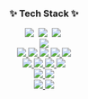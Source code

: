 <h3 align="center">✨ Tech Stack ✨</h3>
<div align="center">
  <img src="https://img.shields.io/badge/react-20232a.svg?style=for-the-badge&logo=react&logoColor=61DAFB" />&nbsp
  <img src="https://img.shields.io/badge/javascript-F7DF1E.svg?style=for-the-badge&logo=javascript&logoColor=20232a" />&nbsp
  <img src="https://img.shields.io/badge/html5-E34F26.svg?style=for-the-badge&logo=html5&logoColor=white" />&nbsp
</div>

<div align="center">
  <!-- Python -->
  <a href="https://www.python.org/" target="blank">
    <img src="https://img.shields.io/badge/Python-3776AB?style=for-the-badge&logo=Python&logoColor=white"/>
  </a><br/>
  <!-- PyTorch -->
  <a href="https://pytorch.org/" target="blank">
    <img src="https://img.shields.io/badge/PyTorch-EE4C2C.svg?style=for-the-badge&logo=PyTorch&logoColor=white"/>
  </a>
  <!-- PaddlePaddle -->
  <a href="https://www.paddlepaddle.org.cn/en" target="blank">
    <img src="https://img.shields.io/badge/PaddlePaddle-005CED?style=for-the-badge&logo=PaddlePaddle&logoColor=white"/>
  </a>
  <!-- ONNX -->
  <a href="https://onnx.ai/" target="blank">
    <img src="https://img.shields.io/badge/ONNX-005CED?style=for-the-badge&logo=ONNX&logoColor=white"/>
  </a>
  <!-- PySide6 -->
  <a href="https://wiki.qt.io/Qt_for_Python" target="blank">
    <img src="https://img.shields.io/badge/PySide6-41CD52?style=for-the-badge&logo=Qt&logoColor=white"/>
  </a>
  <!-- OpenCV -->
  <a href="https://opencv.org/" target="blank">
    <img src="https://img.shields.io/badge/OpenCV-5C3EE8?style=for-the-badge&logo=OpenCV&logoColor=white"/>
  </a><br/>
  <!-- FastAPI -->
  <a href="https://fastapi.tiangolo.com/" target="blank">
    <img src="https://img.shields.io/badge/FastAPI-009688?style=for-the-badge&logo=FastAPI&logoColor=white"/>
  </a>
  <!-- HTML -->
  <a href="https://developer.mozilla.org/en-US/docs/Web/HTML" target="blank">
    <img src="https://img.shields.io/badge/HTML5-E34F26?style=for-the-badge&logo=HTML5&logoColor=white"/>
  </a>
  <!-- Bootstrap -->
  <a href="https://getbootstrap.com/" target="blank">
    <img src="https://img.shields.io/badge/Bootstrap-7952B3?style=for-the-badge&logo=Bootstrap&logoColor=white"/>
  </a>
  <!-- SQLite -->
  <a href="https://www.sqlite.org/" target="blank">
    <img src="https://img.shields.io/badge/SQLite-003B57?style=for-the-badge&logo=SQLite&logoColor=white"/>
  </a><br/>
  <!-- Raspberry Pi -->
  <a href="https://www.raspberrypi.org/" target="blank">
    <img src="https://img.shields.io/badge/Raspberry_Pi-A22846?style=for-the-badge&logo=Raspberry-Pi&logoColor=white"/>
  </a>
  <!-- NVIDIA Jetson -->
  <a href="https://developer.nvidia.com/embedded-computing" target="blank">
    <img src="https://img.shields.io/badge/NVIDIA_Jetson-76B900?style=for-the-badge&logo=NVIDIA&logoColor=white"/>
  </a><br/>
  <!-- Ubuntu -->
  <a href="https://ubuntu.com/" target="blank">
    <img src="https://img.shields.io/badge/Ubuntu-E95420?style=for-the-badge&logo=Ubuntu&logoColor=white"/>
  </a>
  <!-- Docker -->
  <a href="https://www.docker.com/" target="blank">
    <img src="https://img.shields.io/badge/Docker-2496ED?style=for-the-badge&logo=Docker&logoColor=white"/>
  </a>
</div>

<!--
**hyKwon13/hyKwon13** is a ✨ _special_ ✨ repository because its `README.md` (this file) appears on your GitHub profile.

Here are some ideas to get you started:

- 🔭 I’m currently working on ...
- 🌱 I’m currently learning ...
- 👯 I’m looking to collaborate on ...
- 🤔 I’m looking for help with ...
- 💬 Ask me about ...
- 📫 How to reach me: ...
- 😄 Pronouns: ...
- ⚡ Fun fact: ...
-->
